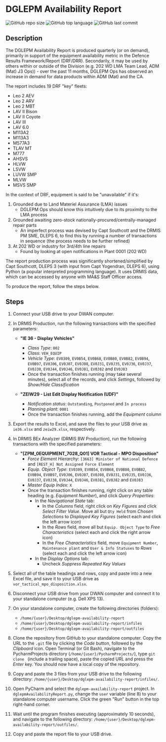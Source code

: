 # DGLEPM Availability Report

![GitHub repo size](https://img.shields.io/github/repo-size/farrierworks/dglepm_drf_availability_report)
![GitHub top language](https://img.shields.io/github/languages/top/farrierworks/dglepm_drf_availability_report)
![GitHub last commit](https://img.shields.io/github/last-commit/farrierworks/dglepm_drf_availability_report)

## Description

The DGLEPM Availability Report is produced quarterly (or on demand), primarily in support of the equipment availability metric in the Defence Results Framework/Report (DRF/DRR). Secondarily, it may be used by others within or outside of the Division (e.g. 202 WD LMA Team Lead, ADM (Mat) J3 Ops)) - over the past 11 months, DGLEPM Ops has observed an increase in demand for data products within ADM (Mat) and the CA.

The report includes 19 DRF "key" fleets:
* Leo 2 AEV
* Leo 2 ARV
* Leo 2 MBT
* LAV II Bison
* LAV II Coyote
* LAV III
* LAV 6.0
* M113A2
* M113A3
* M577A3
* TLAV MT
* M777
* AHSVS
* HLVW
* LSVW
* LUVW SMP
* MLVW
* MSVS SMP

In the context of DRF, equipment is said to be "unavailable" if it's:
1. Grounded due to Land Materiel Assurance (LMA) issues
   * DGLEPM Ops should know this intuitively due to its proximity to the LMA process
2. Grounded awaiting zero-stock nationally-procured/centrally-managed repair parts
   * An imperfect process was devised by Capt Southcott and the DRMIS PM SME, DLEPS 6, to find this by running a number of transactions in sequence (the process needs to be further refined)
3. At 202 WD or industry for 3rd/4th line repairs
   * Found by looking at open notifications in Plant 0001 (202 WD)

The report production process was significantly shortened/simplified by Capt Southcott, DLEPS 3 (with input from Capt Yogendran, DLEPS 6), using Python (a popular interpreted programming language). It uses DRMIS data, which can be accessed by anyone with MA&S Staff Officer access.

To produce the report, follow the steps below.

## Steps

1. Connect your USB drive to your DWAN computer.

2. In DRMIS Production, run the following transactions with the specified parameters:

    * **"IE 36 - Display Vehicles"**
        * _Class Type_: `002`
        * _Class_: `VEH_EQUIP`
        * _Vehicle Type_: `EV0309`, `EV0B54`, `EV0B68`, `EV0B80`, `EV0B82`, `EV0B94`, `EV0B97`, `EV0J06`, `EV0J07`, `EV0J08`, `EV0J31`, `EV0J35`, `EV0J36`, `EV0J37`, `EV0J38`, `EV0J44`, `EV0J46`, `EV0J81`, `EV0J82` and `EV0J83`
        * Once the transaction finishes running (may take several minutes), select all of the records, and click _Settings_, followed by _Show/Hide Classification_

    * **"ZEIW29 - List Edit Display Notification (UDF)"**
        * _Notification status_: `Outstanding`, `Postponed` and `In process`
        * _Planning plant_: `0001`
        * Once the transaction finishes running, add the _Equipment_ column
 
3. Export the results to Excel, and save the files to your USB drive as `ie36.xlsx` and `zeiw29.xlsx`, respectively.

4. In DRMIS BEx Analyzer (DRMIS BW Production), run the following transactions with the specified parameters:
 
    * **"[ZPM_0EQUIPMENT_7028_Q01] VOR Tactical - MPO Disposition"**
        * _Force Element Hierarchy_: `[3663] Minister of National Defence` and `[REST_H] Not Assigned Force Element`
        * _Equip. Object Type_: `EV0309`, `EV0B54`, `EV0B68`, `EV0B80`, `EV0B82`, `EV0B94`, `EV0B97`, `EV0J06`, `EV0J07`, `EV0J08`, `EV0J31`, `EV0J35`, `EV0J36`, `EV0J37`, `EV0J38`, `EV0J44`, `EV0J46`, `EV0J81`, `EV0J82` and `EV0J83`
        * _Master Equip Index_: `X`
        * Once the transaction finishes running, right click on any table heading (e.g. _Equipment Number_), and click _Query Properties_:
            * In the _Navigational State_ tab:
                * In the _Columns_ field, right click on _Key Figures_ and click _Select Filter Value_. Move all but `Qty Held` from _Chosen Selections_ to _Displayed Key Figures_ (select each and click the left arrow icon)
                * In the _Rows_ field, move all but `Equip. Object Type` to _Free Characteristics_ (select each and click the right arrow icon)
                * In the _Free Characteristics_ field, move `Equipment Number`, `Maintenance plant` and `User & Info Statuses` to _Rows_ (select each and click the left arrow icon)
            * In the _Display Options_ tab:
                * Uncheck _Suppress Repeated Key Values_

5. Select all of the table headings and rows, copy and paste into a new Excel file, and save it to your USB drive as `vor_tactical_mpo_disposition.xlsx`.

6. Disconnect your USB drive from your DWAN computer and connect it to your standalone computer (e.g. Dell XPS 13).

7. On your standalone computer, create the following directories (folders):
    * `/home/{user}/Desktop/dglepm-availability-report`
    * `/home/{user}/Desktop/dglepm-availability-report/infiles`
    * `/home/{user}/Desktop/dglepm-availability-report/outfiles`
  
8. Clone the repository from GitHub to your standalone computer. Copy the URL to the `.git` file by clicking the _Code_ button, followed by the _Clipboard_ icon. Open Terminal (or Git Bash), navigate to the PycharmProjects directory (`/home/{user}/PycharmProjects/`), type `git clone ` (include a trailing space), paste the copied URL and press the _Enter_ key. You should now have a local copy of the repository.

9. Copy and paste the 3 files from your USB drive to the following directory: `/home/{user}/Desktop/dglepm-availability-report/infiles/`.

10. Open PyCharm and select the `dglepm-availability-report` project. In `dglepmAvailabilityReport.py`, change the `user` variable (line 8) to your standalone computer username. Click the green "Run" button in the top right-hand corner.

11. Wait until the program finishes executing (approximately 10 seconds), and navigate to the following directory: `/home/{user}/Desktop/dglepm-availability-report/outfiles/`.

12. Copy and paste the report file to your USB drive.
